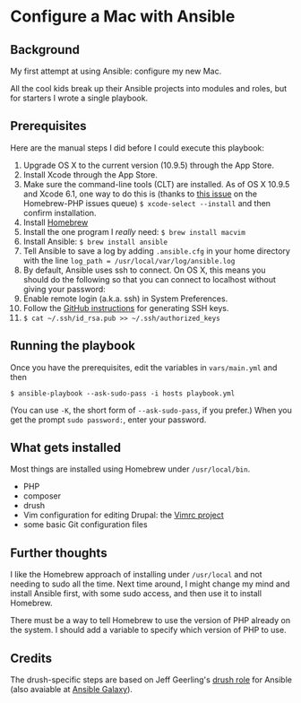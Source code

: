 # Configure a Mac with Ansible

## Background

My first attempt at using Ansible:  configure my new Mac.

All the cool kids break up their Ansible projects into modules and roles, but for starters I wrote a single playbook.

## Prerequisites

Here are the manual steps I did before I could execute this playbook:

1. Upgrade OS X to the current version (10.9.5) through the App Store.
2. Install Xcode through the App Store.
3. Make sure the command-line tools (CLT) are installed.  As of OS X 10.9.5
   and Xcode 6.1, one way to do this is (thanks to
   [this issue](https://github.com/Homebrew/homebrew-php/issues/241)
   on the Homebrew-PHP issues queue)
   `$ xcode-select --install`
   and then confirm installation.
4. Install [Homebrew](http://brew.sh/)
5. Install the one program I *really* need:  `$ brew install macvim`
6. Install Ansible:  `$ brew install ansible`
7. Tell Ansible to save a log by adding `.ansible.cfg` in your home directory
   with the line
   `log_path = /usr/local/var/log/ansible.log`
8. By default, Ansible uses ssh to connect.  On OS X, this means you should do
   the following so that you can connect to localhost without giving your
   password:
  1. Enable remote login (a.k.a. ssh) in System Preferences.
  2. Follow the
     [GitHub instructions](https://help.github.com/articles/generating-ssh-keys/)
     for generating SSH keys.
  3. `$ cat ~/.ssh/id_rsa.pub >> ~/.ssh/authorized_keys`

## Running the playbook

Once you have the prerequisites, edit the variables in `vars/main.yml` and
then

    $ ansible-playbook --ask-sudo-pass -i hosts playbook.yml

(You can use `-K`, the short form of `--ask-sudo-pass`, if you prefer.)  When you get the prompt `sudo password:`, enter your password.

## What gets installed

Most things are installed using Homebrew under `/usr/local/bin`.

- PHP
- composer
- drush
- Vim configuration for editing Drupal:  the
  [Vimrc project](https://drupal.org/project/vimrc)
- some basic Git configuration files

## Further thoughts

I like the Homebrew approach of installing under `/usr/local` and not needing
to sudo all the time.  Next time around, I might change my mind and install
Ansible first, with some sudo access, and then use it to install Homebrew.

There must be a way to tell Homebrew to use the version of PHP already on
the system.  I should add a variable to specify which version of PHP to use.

## Credits

The drush-specific steps are based on Jeff Geerling's
[drush role](https://github.com/geerlingguy/ansible-role-drush)
for Ansible (also avaiable at
[Ansible Galaxy](https://galaxy.ansible.com/list#/roles/433)).
